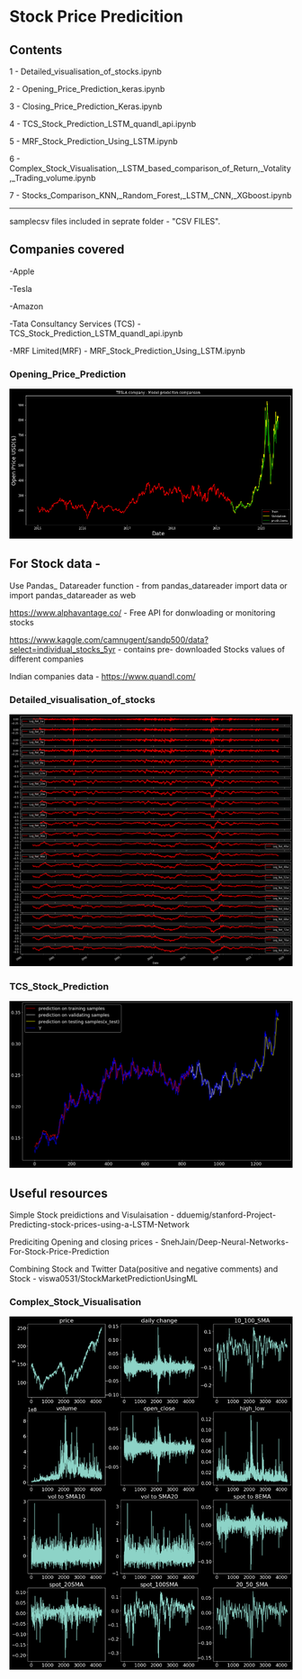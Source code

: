 # Stock Price Predicition

## Contents

1 - Detailed_visualisation_of_stocks.ipynb

2 - Opening_Price_Prediction_keras.ipynb

3 - Closing_Price_Prediction_Keras.ipynb

4 - TCS_Stock_Prediction_LSTM_quandl_api.ipynb

5 - MRF_Stock_Prediction_Using_LSTM.ipynb

6 - Complex_Stock_Visualisation,_LSTM_based_comparison_of_Return,_Votality,_Trading_volume.ipynb

7 - Stocks_Comparison_KNN,_Random_Forest,_LSTM,_CNN,_XGboost.ipynb

----
samplecsv files included in seprate folder - "CSV FILES".

## Companies covered

-Apple

-Tesla

-Amazon 

-Tata Consultancy Services (TCS) - TCS_Stock_Prediction_LSTM_quandl_api.ipynb

-MRF Limited(MRF) - MRF_Stock_Prediction_Using_LSTM.ipynb

### Opening_Price_Prediction
![Opening_Price_Prediction](Images/Openingpricepredictions.png)

## For Stock data -

Use Pandas_ Datareader function - from pandas_datareader import data or import pandas_datareader as web

https://www.alphavantage.co/ - Free API for donwloading or monitoring stocks

https://www.kaggle.com/camnugent/sandp500/data?select=individual_stocks_5yr - contains pre- downloaded Stocks values of different companies

Indian companies data - https://www.quandl.com/

### Detailed_visualisation_of_stocks
![Detailed_visualisation_of_stocks](/Images/indepth-1.png)

### TCS_Stock_Prediction
![TCS_Stock_Prediction](/Images/TCS-stockpredicion3.png)

## Useful resources

Simple Stock preidictions and Visulaisation - dduemig/stanford-Project-Predicting-stock-prices-using-a-LSTM-Network

Prediciting Opening and closing prices - SnehJain/Deep-Neural-Networks-For-Stock-Price-Prediction

Combining Stock and Twitter Data(positive and negative comments) and Stock - viswa0531/StockMarketPredictionUsingML

### Complex_Stock_Visualisation 
![Complex_Stock_Visualisation ](/Images/COMPLEXStocksvisualisation.png)

